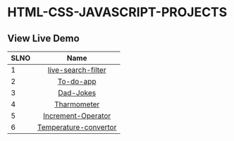 # HTML-CSS-JAVASCRIPT-PROJECTS

## View Live Demo

| SLNO |                                                Name                                                |
| --- | :-------------------------------------------------------------------------------------------------: |
| 1   |                   [live-search-filter](https://live-search-filter-sanchita.netlify.app/)            |               
| 2   |                   [To-do-app](https://to-do-app-sanchita.netlify.app/)                              |
| 3   |                   [Dad-Jokes](https://dad-jokes-sanchita.netlify.app/)                              |
| 4   |                   [Tharmometer](https://tharmometer-sanchita.netlify.app/)                          |
| 5   |                   [Increment-Operator](https://increment-operator-sanchita.netlify.app/)            |
| 6   |                   [Temperature-convertor](https://temperature-convertor-sanchita.netlify.app/ )      |

 
